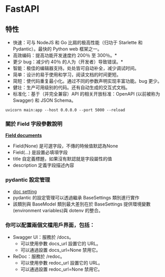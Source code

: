 # FastAPI

## 特性
- 快速：可与 NodeJS 和 Go 比肩的极高性能（归功于 Starlette 和 Pydantic）。最快的 Python web 框架之一。
- 高效编码：提高功能开发速度约 200％ 至 300％。*
- 更少 bug：减少约 40％ 的人为（开发者）导致错误。*
- 智能：极佳的编辑器支持。处处皆可自动补全，减少调试时间。
- 简单：设计的易于使用和学习，阅读文档的时间更短。
- 简短：使代码重复最小化。通过不同的参数声明实现丰富功能。bug 更少。
- 健壮：生产可用级别的代码。还有自动生成的交互式文档。
- 标准化：基于（并完全兼容）API 的相关开放标准：OpenAPI (以前被称为 Swagger) 和 JSON Schema。

```
uvicorn main:app --host 0.0.0.0 --port 5000 --reload
```

### 關於 Field 字段參數說明 
**[Field documents](https://www.cnblogs.com/yoyoketang/p/15923431.html)**
- Field(None) 是可選字段，不傳的時候值默認為None
- Field(...) 是設置必填項字段
- title 自定義標題，如果沒有默認就是字段屬性的值
- description 定義字段描述內容

### **pydantic 設定管理**
- [doc setting](https://fastapi.tiangolo.com/zh/tutorial/metadata/)
- pydantic 的設定管理可以透過繼承 BaseSettings 類別進行實作
- 該類別與 BaseModel 類別最大差別在於 BaseSettings 提供環境變數(environment variables)與 dotenv 的整合。

### 你可以配置兩個文檔用戶界面，包括：
- Swagger UI：服務於 /docs。
    - 可以使用參數 docs_url 設置它的 URL。
    - 可以通過設置 docs_url=None 禁用它。
- ReDoc：服務於 /redoc。
    - 可以使用參數 redoc_url 設置它的 URL。
    - 可以通過設置 redoc_url=None 禁用它。